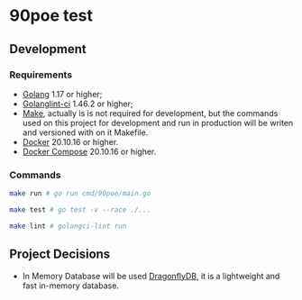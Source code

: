 # 90poe test

## Development

### Requirements

* [Golang](https://go.dev) 1.17 or higher;
* [Golanglint-ci](https://golangci-lint.run/) 1.46.2 or higher;
* [Make](https://man7.org/linux/man-pages/man1/make.1.html), actually is is not required for development, but the commands used on this project for development and run in production will be writen and versioned with on it Makefile.
* [Docker](https://www.docker.com/) 20.10.16 or higher.
* [Docker Compose](https://docs.docker.com/compose/) 20.10.16 or higher.

### Commands

```sh
make run # go run cmd/90poe/main.go
```

```sh
make test # go test -v --race ./...
```

```sh
make lint # golangci-lint run
```

## Project Decisions

* In Memory Database will be used [DragonflyDB](https://dragonflydb.io/), it is a lightweight and fast in-memory database.
